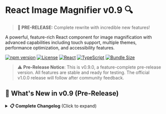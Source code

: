 # React Image Magnifier v0.9 🔍

> **🚀 PRE-RELEASE:** Complete rewrite with incredible new features!

A powerful, feature-rich React component for image magnification with advanced capabilities including touch support, multiple themes, performance optimization, and accessibility features.

[![npm version](https://badge.fury.io/js/@hammadxcm%2Fimage-magnifier.svg)](https://www.npmjs.com/package/@hammadxcm/image-magnifier)
[![License](https://img.shields.io/npm/l/@hammadxcm/image-magnifier)](https://github.com/hammadxcm/react-image-magnifier/blob/main/LICENSE)
[![React](https://img.shields.io/badge/React-18%2B%20%7C%2019%2B-blue)](https://reactjs.org/)
[![TypeScript](https://img.shields.io/badge/TypeScript-Ready-blue)](https://www.typescriptlang.org/)
[![Bundle Size](https://img.shields.io/bundlephobia/minzip/@hammadxcm/image-magnifier)](https://bundlephobia.com/package/@hammadxcm/image-magnifier)

> ⚠️ **Pre-Release Notice**: This is v0.9.0, a feature-complete pre-release version. All features are stable and ready for testing. The official v1.0.0 release will follow after community feedback.

## 🚀 What's New in v0.9 (Pre-Release)

<details>
<summary><strong>📋 Complete Changelog</strong> (Click to expand)</su
